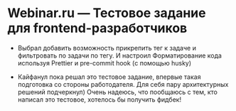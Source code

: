 # Webinar.ru — Тестовое задание для frontend-разработчиков

- Выбрал добавить возможность прикрепить тег к задаче и фильтровать по задачи по тегу. И настроил Форматирование кода используя Prettier и pre-commit hook (с помощью husky)

- Кайфанул пока решал это тестовое задание, впервые такая подготовка со стороны работодателя. Для себя пару архитектурных решений подчеркнул) Очень надеюсь, что пообщаюсь с тем, кто написал это тестовое, хотелось бы получить фидбек!
